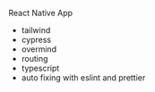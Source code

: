 React Native App

- tailwind
- cypress
- overmind
- routing
- typescript
- auto fixing with eslint and prettier
